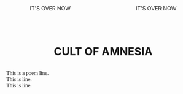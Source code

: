 <link href="https://fonts.googleapis.com/css2?family=Lora&display=swap" rel="stylesheet">
<style>
  .poem {
    font-family: 'Lora', serif;
  }
</style>

<style>
  .grid-container {
    display: grid;
    grid-template-columns: 1fr 1fr;
    gap: 3rem; /* space between items */
  }

  .grid-item {
    padding: 1rem;
    text-align: center;
  }
</style>

<div class="grid-container">
  <div class="grid-item">IT'S OVER NOW</div>
  <div class="grid-item">IT'S OVER NOW</div>
</div>

<style>
  div {
    margin-bottom: 2rem;
  }
</style>

<div>
<h1 style="text-align: center;">
  <strong>CULT OF AMNESIA</strong>
</h1>
</div>

<div class="poem">
This is a poem line.<br>
This is line. <br>
This is line. <br>
</div>



